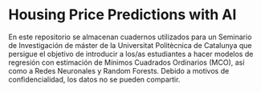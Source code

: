 # Housing Price Predictions with AI
En este repositorio se almacenan cuadernos utilizados para un Seminario de Investigación de máster de la Universitat Politècnica de Catalunya que persigue el objetivo 
de introducir a los/as estudiantes a hacer modelos de regresión con estimación de Mínimos Cuadrados Ordinarios (MCO), así como a Redes Neuronales y Random Forests.
Debido a motivos de confidencialidad, los datos no se pueden compartir.
